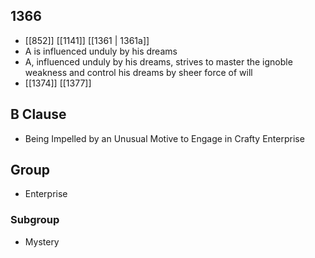 ## 1366
- [[852]] [[1141]] [[1361 | 1361a]] 
- A is influenced unduly by his dreams
- A, influenced unduly by his dreams, strives to master the ignoble weakness and control his dreams by sheer force of will
- [[1374]] [[1377]] 

## B Clause
- Being Impelled by an Unusual Motive to Engage in Crafty Enterprise

## Group
- Enterprise

### Subgroup
- Mystery

